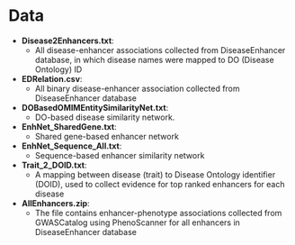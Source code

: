 # Data
* **Disease2Enhancers.txt**:
  - All disease-enhancer associations collected from DiseaseEnhancer database, in which disease names were mapped to DO (Disease Ontology) ID
* **EDRelation.csv**:
  - All binary disease-enhancer association collected from DiseaseEnhancer database
* **DOBasedOMIMEntitySimilarityNet.txt**:
  - DO-based disease similarity network.
* **EnhNet_SharedGene.txt**:
  - Shared gene-based enhancer network
* **EnhNet_Sequence_All.txt**:
  - Sequence-based enhancer similarity network
* **Trait_2_DOID.txt**:
  - A mapping between disease (trait) to Disease Ontology identifier (DOID), used to collect evidence for top ranked enhancers for each disease
* **AllEnhancers.zip**:
  - The file contains enhancer-phenotype associations collected from GWASCatalog using PhenoScanner for all enhancers in DiseaseEnhancer database 

